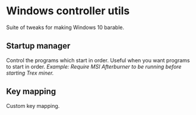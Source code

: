 # Windows controller utils
Suite of tweaks for making Windows 10 barable.  

## Startup manager 
Control the programs which start in order.  Useful when you want programs to start in order.  _Example: Require MSI Afterburner to be running before starting Trex miner._

## Key mapping 
Custom key mapping.  
